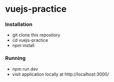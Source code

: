 # vuejs-practice

### Installation
* git clone <repository-url> this repository
* cd vuejs-practice
* npm install

### Running
* npm run dev
* visit application locally at http://localhost:3000/
